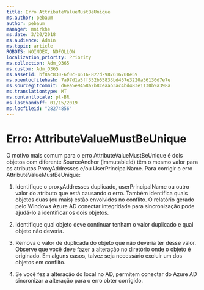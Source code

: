 ```yaml
---
title: Erro AttributeValueMustBeUnique
ms.author: pebaum
author: pebaum
manager: mnirkhe
ms.date: 3/20/2018
ms.audience: Admin
ms.topic: article
ROBOTS: NOINDEX, NOFOLLOW
localization_priority: Priority
ms.collection: Adm_O365
ms.custom: Adm_O365
ms.assetid: bf8ac830-6f0c-4616-827d-987616700e59
ms.openlocfilehash: 7a97d1a5ff352b55833bd457e3220a56130d7e7e
ms.sourcegitcommit: d6ea5e9458a2b8ceaab3ac4bd483e1130b9a398a
ms.translationtype: MT
ms.contentlocale: pt-BR
ms.lasthandoff: 01/15/2019
ms.locfileid: "28274856"
---
```

# <a name="error-attributevaluemustbeunique"></a>Erro: AttributeValueMustBeUnique

O motivo mais comum para o erro AttributeValueMustBeUnique é dois objetos com diferente SourceAnchor (immutableId) têm o mesmo valor para os atributos ProxyAddresses e/ou UserPrincipalName. Para corrigir o erro AttributeValueMustBeUnique:
  
1. Identifique o proxyAddresses duplicado, userPrincipalName ou outro valor do atributo que está causando o erro. Também identifica quais objetos duas (ou mais) estão envolvidos no conflito. O relatório gerado pelo Windows Azure AD conectar integridade para sincronização pode ajudá-lo a identificar os dois objetos.
    
2. Identifique qual objeto deve continuar tenham o valor duplicado e qual objeto não deveria.
    
3. Remova o valor de duplicada do objeto que não deveria ter desse valor. Observe que você deve fazer a alteração no diretório onde o objeto é originado. Em alguns casos, talvez seja necessário excluir um dos objetos em conflito.
    
4. Se você fez a alteração do local no AD, permitem conectar do Azure AD sincronizar a alteração para o erro obter corrigido.
    

